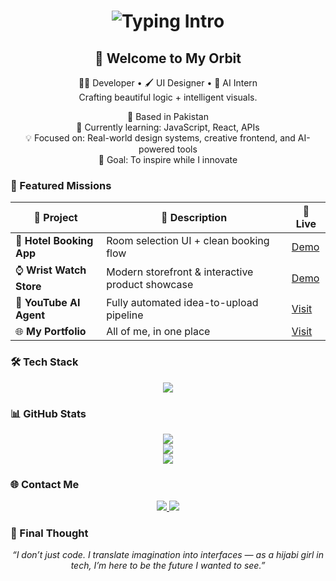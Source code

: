 

<h1 align="center"><img src="https://readme-typing-svg.demolab.com?font=Orbitron&size=30&duration=3000&pause=800&center=true&vCenter=true&color=00F7FF&width=700&lines=Hey,+I'm+Bisma+Riaz.;Creative+Technologist+in+Progress.;Designing+the+Future,+One+Pixel+at+a+Time." alt="Typing Intro" /></h1>



<h2 align="center">🌌 Welcome to My Orbit</h2>

<div align="center">

🧕🏽 Developer • 🖌️ UI Designer • 🤖 AI Intern  
Crafting beautiful logic + intelligent visuals.  

📍 Based in Pakistan  
🌱 Currently learning: JavaScript, React, APIs  
💡 Focused on: Real-world design systems, creative frontend, and AI-powered tools  
🎯 Goal: To inspire while I innovate

</div>

### 🚀 Featured Missions

| 🚀 Project | 💬 Description | 🔗 Live |
|-----------|----------------|--------|
| 🏨 **Hotel Booking App** | Room selection UI + clean booking flow | [Demo](#) |
| ⌚ **Wrist Watch Store** | Modern storefront & interactive product showcase | [Demo](#) |
| 🤖 **YouTube AI Agent** | Fully automated idea-to-upload pipeline | [Visit](https://github.com/bisma-codes/youtube-auto-agent) |
| 🌐 **My Portfolio** | All of me, in one place | [Visit](https://bismaportfolio.netlify.app) |



### 🛠️ Tech Stack

<p align="center">
  <img src="https://skillicons.dev/icons?i=html,css,js,react,python,figma,vscode,github" />
</p>



### 📊 GitHub Stats

<p align="center">
  <img src="https://github-readme-stats.vercel.app/api?username=bisma-codes&show_icons=true&theme=midnight-purple&hide_border=true" />
  <br/>
  <img src="https://github-readme-streak-stats.herokuapp.com/?user=bisma-codes&theme=midnight-purple&hide_border=true" />
  <br/>
  <img src="https://github-readme-stats.vercel.app/api/top-langs/?username=bisma-codes&layout=compact&theme=midnight-purple&hide_border=true" />
</p>



### 🌐 Contact Me

<p align="center">
  <a href="mailto:bismamohdriaz@gmail.com">
    <img src="https://img.shields.io/badge/Gmail-D14836?style=for-the-badge&logo=gmail&logoColor=white"/>
  </a>
  <a href="https://bismaportfolio.netlify.app">
    <img src="https://img.shields.io/badge/Portfolio-0A0A0A?style=for-the-badge&logo=vercel&logoColor=white"/>
  </a>
</p>


### 💭 Final Thought

<p align="center">
  <em>“I don’t just code. I translate imagination into interfaces — as a hijabi girl in tech, I’m here to be the future I wanted to see.”</em>
  <br/><br/>
  
</p>

